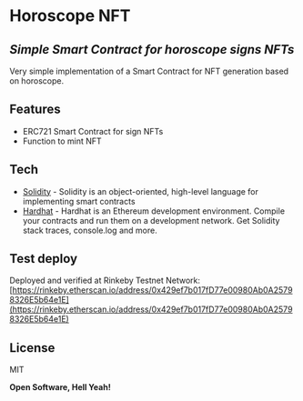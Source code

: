# Horoscope NFT
## _Simple Smart Contract for horoscope signs NFTs_

Very simple implementation of a Smart Contract for NFT generation based on horoscope.

## Features

- ERC721 Smart Contract for sign NFTs
- Function to mint NFT


## Tech

- [Solidity](https://docs.soliditylang.org/en/v0.8.7/) - Solidity is an object-oriented, high-level language for implementing smart contracts
- [Hardhat](https://hardhat.org/) - Hardhat is an Ethereum development environment. Compile your contracts and run them on a development network. Get Solidity stack traces, console.log and more.


## Test deploy

Deployed and verified at Rinkeby Testnet Network: [https://rinkeby.etherscan.io/address/0x429ef7b017fD77e00980Ab0A25798326E5b64e1E](https://rinkeby.etherscan.io/address/0x429ef7b017fD77e00980Ab0A25798326E5b64e1E)


## License

MIT

**Open Software, Hell Yeah!**